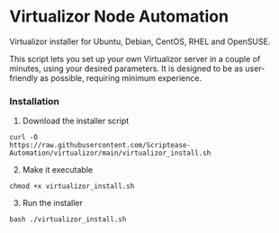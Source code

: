 # Virtualizor Node Automation

Virtualizor installer for Ubuntu, Debian, CentOS, RHEL and OpenSUSE.

This script lets you set up your own Virtualizor server in a couple of minutes, 
using your desired parameters. It is designed to be as user-friendly as 
possible, requiring minimum experience.

### Installation	

1. Download the installer script

```
curl -O 
https://raw.githubusercontent.com/Scriptease-Automation/virtualizor/main/virtualizor_install.sh
```

2. Make it executable

```
chmod +x virtualizor_install.sh
```

3. Run the installer

```
bash ./virtualizor_install.sh
```

